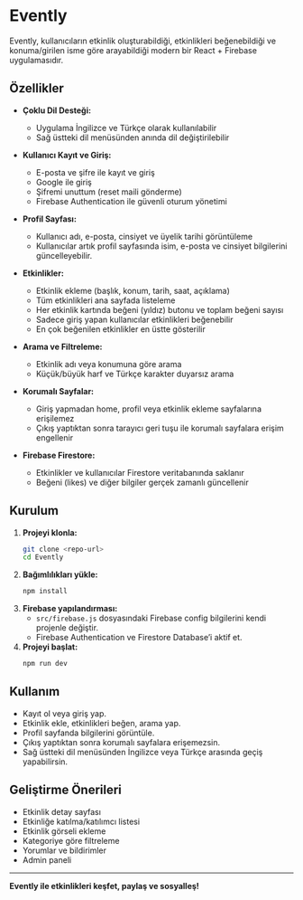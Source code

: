 # Evently

Evently, kullanıcıların etkinlik oluşturabildiği, etkinlikleri beğenebildiği ve konuma/girilen isme göre arayabildiği modern bir React + Firebase uygulamasıdır.

## Özellikler

- **Çoklu Dil Desteği:**
  - Uygulama İngilizce ve Türkçe olarak kullanılabilir
  - Sağ üstteki dil menüsünden anında dil değiştirilebilir

- **Kullanıcı Kayıt ve Giriş:**
  - E-posta ve şifre ile kayıt ve giriş
  - Google ile giriş
  - Şifremi unuttum (reset maili gönderme)
  - Firebase Authentication ile güvenli oturum yönetimi

- **Profil Sayfası:**
  - Kullanıcı adı, e-posta, cinsiyet ve üyelik tarihi görüntüleme
  - Kullanıcılar artık profil sayfasında isim, e-posta ve cinsiyet bilgilerini güncelleyebilir.

- **Etkinlikler:**
  - Etkinlik ekleme (başlık, konum, tarih, saat, açıklama)
  - Tüm etkinlikleri ana sayfada listeleme
  - Her etkinlik kartında beğeni (yıldız) butonu ve toplam beğeni sayısı
  - Sadece giriş yapan kullanıcılar etkinlikleri beğenebilir
  - En çok beğenilen etkinlikler en üstte gösterilir

- **Arama ve Filtreleme:**
  - Etkinlik adı veya konumuna göre arama
  - Küçük/büyük harf ve Türkçe karakter duyarsız arama

- **Korumalı Sayfalar:**
  - Giriş yapmadan home, profil veya etkinlik ekleme sayfalarına erişilemez
  - Çıkış yaptıktan sonra tarayıcı geri tuşu ile korumalı sayfalara erişim engellenir

- **Firebase Firestore:**
  - Etkinlikler ve kullanıcılar Firestore veritabanında saklanır
  - Beğeni (likes) ve diğer bilgiler gerçek zamanlı güncellenir

## Kurulum

1. **Projeyi klonla:**
   ```bash
   git clone <repo-url>
   cd Evently
   ```
2. **Bağımlılıkları yükle:**
   ```bash
   npm install
   ```
3. **Firebase yapılandırması:**
   - `src/firebase.js` dosyasındaki Firebase config bilgilerini kendi projenle değiştir.
   - Firebase Authentication ve Firestore Database’i aktif et.
4. **Projeyi başlat:**
   ```bash
   npm run dev
   ```

## Kullanım
- Kayıt ol veya giriş yap.
- Etkinlik ekle, etkinlikleri beğen, arama yap.
- Profil sayfanda bilgilerini görüntüle.
- Çıkış yaptıktan sonra korumalı sayfalara erişemezsin.
- Sağ üstteki dil menüsünden İngilizce veya Türkçe arasında geçiş yapabilirsin.

## Geliştirme Önerileri
- Etkinlik detay sayfası
- Etkinliğe katılma/katılımcı listesi
- Etkinlik görseli ekleme
- Kategoriye göre filtreleme
- Yorumlar ve bildirimler
- Admin paneli

---

**Evently ile etkinlikleri keşfet, paylaş ve sosyalleş!**
